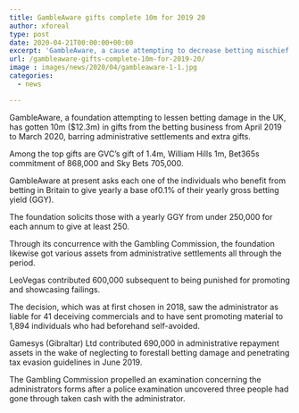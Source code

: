 ```yaml
---
title: GambleAware gifts complete 10m for 2019 20
author: xforeal 
type: post
date: 2020-04-21T00:00:00+00:00
excerpt: 'GambleAware, a cause attempting to decrease betting mischief in the UK, has gotten 10m ($12 '
url: /gambleaware-gifts-complete-10m-for-2019-20/
image : images/news/2020/04/gambleaware-1-1.jpg
categories:
  - news

---
```

GambleAware, a foundation attempting to lessen betting damage in the UK, has gotten 10m ($12.3m) in gifts from the betting business from April 2019 to March 2020, barring administrative settlements and extra gifts. 

Among the top gifts are GVC&#8217;s gift of 1.4m, William Hills 1m, Bet365s commitment of 868,000 and Sky Bets 705,000. 

GambleAware at present asks each one of the individuals who benefit from betting in Britain to give yearly a base of0.1&percnt; of their yearly gross betting yield (GGY). 

The foundation solicits those with a yearly GGY from under 250,000 for each annum to give at least 250. 

Through its concurrence with the Gambling Commission, the foundation likewise got various assets from administrative settlements all through the period. 

LeoVegas contributed 600,000 subsequent to being punished for promoting and showcasing failings. 

The decision, which was at first chosen in 2018, saw the administrator as liable for 41 deceiving commercials and to have sent promoting material to 1,894 individuals who had beforehand self-avoided. 

Gamesys (Gibraltar) Ltd contributed 690,000 in administrative repayment assets in the wake of neglecting to forestall betting damage and penetrating tax evasion guidelines in June 2019. 

The Gambling Commission propelled an examination concerning the administrators forms after a police examination uncovered three people had gone through taken cash with the administrator.